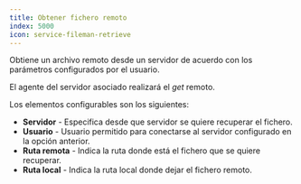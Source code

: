 ```yaml
---
title: Obtener fichero remoto
index: 5000
icon: service-fileman-retrieve
---
```


Obtiene un archivo remoto desde un servidor de acuerdo con los parámetros configurados por el usuario.

El agente del servidor asociado realizará el *get* remoto.

Los elementos configurables son los siguientes:

- **Servidor** - Especifica desde que servidor se quiere recuperar el fichero.
- **Usuario** - Usuario permitido para conectarse al servidor configurado en la opción anterior.
- **Ruta remota** - Indica la ruta donde está el fichero que se quiere recuperar.
- **Ruta local** - Indica la ruta local donde dejar el fichero remoto.
